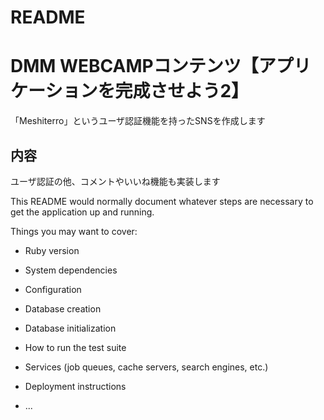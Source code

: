 # README

# DMM WEBCAMPコンテンツ【アプリケーションを完成させよう2】
「Meshiterro」というユーザ認証機能を持ったSNSを作成します

## 内容
ユーザ認証の他、コメントやいいね機能も実装します


This README would normally document whatever steps are necessary to get the
application up and running.

Things you may want to cover:

* Ruby version

* System dependencies

* Configuration

* Database creation

* Database initialization

* How to run the test suite

* Services (job queues, cache servers, search engines, etc.)

* Deployment instructions

* ...
